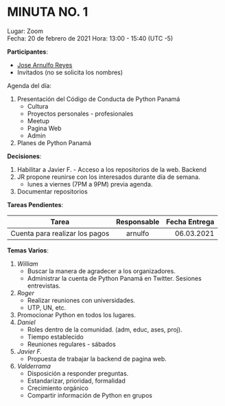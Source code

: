 # MINUTA NO. 1

Lugar: Zoom  
Fecha: 20 de febrero de 2021
Hora: 13:00 - 15:40 (UTC -5)


**Participantes**:

- [Jose Arnulfo Reyes](https://www.linkedin.com/in/arnulfo-rh/)
- Invitados (no se solicita los nombres)


Agenda del día:

1. Presentación del Código de Conducta de Python Panamá
      - Cultura
      - Proyectos personales - profesionales
      - Meetup
      - Pagina Web
      - Admin
2. Planes de Python Panamá

**Decisiones**:

1. Habilitar a Javier F. - Acceso a los repositorios de la web. Backend
2. JR propone reunirse con los interesados durante día de semana.
      - lunes a viernes (7PM a 9PM) previa agenda.
3. Documentar repositorios

**Tareas Pendientes**:

| Tarea        | Responsable           | Fecha Entrega  |
| ------------- |:-------------:| -----:|
| Cuenta para realizar los pagos | arnulfo | 06.03.2021 |


**Temas Varios**:

1. *William*
    - Buscar la manera de agradecer a los organizadores.
    - Administrar la cuenta de Python Panamá en Twitter. Sesiones entrevistas.
2. *Roger*
    - Realizar reuniones con universidades.
    - UTP, UN, etc.
3. Promocionar Python en todos los lugares.
4. *Daniel*
    - Roles dentro de la comunidad. (adm, educ, ases, proj).
    - Tiempo establecido
    - Reuniones regulares - sábados
5. *Javier F.*
    - Propuesta de trabajar la backend de pagina web.
6. *Valderrama*
    - Disposición a responder preguntas.
    - Estandarizar, prioridad, formalidad
    - Crecimiento orgánico
    - Compartir información de Python en grupos
